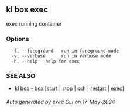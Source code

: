 ## kl box exec

exec running container



### Options

```
  -f, --foreground   run in foreground mode
  -v, --verbose      run in verbose mode
  -h, --help   help for exec
```

### SEE ALSO

* [kl box](kl_box.md)  - box [start | stop | ssh | restart | exec]

###### Auto generated by exec CLI on 17-May-2024
